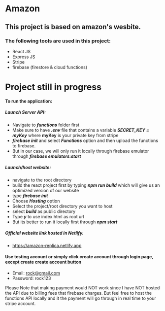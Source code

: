 # Amazon 

## This project is based on amazon's wesbite. 
### The following tools are used in this project:
- React JS
- Express JS
- Stripe
- firebase (firestore & cloud functions)

# Project still in progress

#### To run the application: 
##### Launch Server API:
- Navigate to ***functions*** folder first
- Make sure to have ***.env*** file that contains a variable ***SECRET_KEY = myKey*** where **myKey** is your private key from stripe
- ***firebase init*** and select ***Functions*** option and then upload the functions to firebase.
- But in our case, we will only run it locally through firebase emulator through ***firebase emulators:start***

##### Launch/host website:
- navigate to the root directory
- build the react project first by typing ***npm run build*** which will give us an optimized version of our website
- type ***firebase init***
- Choose ***Hosting*** option
- Select the project/root directory you want to host 
- select ***build*** as public directory
- Type ***y*** to use index.html as root url
- But its better to run it locally first through ***npm start***


##### Official website link hosted in Netlify.
- https://amazon-replica.netlify.app

#### Use testing account or simply click create account through login page, except create create account button
- Email: rock@gmail.com
- Password: rock123

Please Note that making payment would NOT work since I have NOT hosted the API due to billing fees that firebase charges. But feel free to host the functions API locally and it the payment will go through in real time to your stripe account. 
